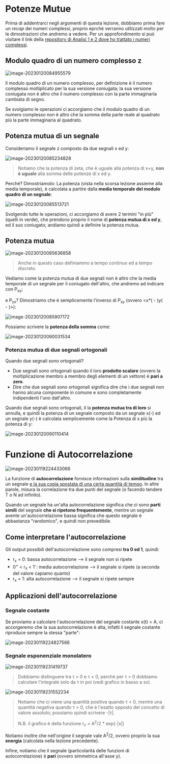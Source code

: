 # Potenze Mutue

Prima di addentrarci negli argomenti di questa lezione, dobbiamo prima fare un *recap* dei numeri complessi, proprio eprchè verranno utilizzati molto per le dimostrazioni che andremo a vedere. Per un approfondimento si può visitare il link della [repository di Analisi 1 e 2 dove ho trattato i numeri complessi](https://github.com/follen99/Analisi-Matematica/tree/main/Appunti/1.03%20-%20Numeri%20Complessi).

## Modulo quadro di un numero complesso z

![image-20230120084955579](./assets/image-20230120084955579.png)

Il modulo quadro di un numero complesso, per definizione è il numero complesso moltiplicato per la sua versione coniugata; la sua versione coniugata non è altro che il numero complesso con la parte immaginaria cambiata di segno.

Se svolgiamo le operazioni ci accorgiamo che il modulo quadro di un numero complesso non è altro che la somma della parte reale al quadrato più la parte immaginaria al quadrato.

## Potenza mutua di un segnale

Consideriamo il segnale z composto da due segnali x ed y:

![image-20230120085234828](./assets/image-20230120085234828.png)

> Notiamo che la potenza di zeta, che è uguale alla potenza di x+y, **non è uguale** alla somma delle potenze di x ed y.

Perché? Dimostriamolo:
La potenza (vista nella scorsa lezione assieme alla media temporale), è calcolata a partire dalla **media temporale del modulo quadro di un segnale**:

![image-20230120085513721](./assets/image-20230120085513721.png)

Svolgendo tutte le operazioni, ci accorgiamo di avere 2 termini "in più" (quelli in verde), che prendono proprio il nome di **potenza mutua di x ed y**, ed il suo coniugato; andiamo quindi a definire la potenza mutua.

## Potenza mutua

![image-20230120085636858](./assets/image-20230120085636858.png)

> Anche in questo caso definiammo a tempo continuo ed a tempo discreto.

Vediamo come la potenza mutua di due segnali non è altro che la media temporale di un segnale per il coniugato dell'altro, che andremo ad indicare con P<sub>xy</sub>;

e P<sub>yx</sub>? Dimostriamo che è semplicemente l'inverso di P<sub>xy</sub> (ovvero <x*( - )y( - )>):

![image-20230120085907172](./assets/image-20230120085907172.png)

Possiamo scrivere la **potenza della somma** come:

![image-20230120090031534](./assets/image-20230120090031534.png)

### Potenza mutua di due segnali ortogonali

Quando due segnali sono ortogonali?

- Due segnali sono ortogonali quando il loro **prodotto scalare** (ovvero la moltiplicazione membro a membro degli elementi di un vettore) è **pari a zero**.
- Dire che due segnali sono ortogonali significa dire che i due segnali non hanno alcuna componente in comune e sono completamente indipendenti l'uno dall'altro.

Quando due segnali sono ortogonali, il la **potenza mutua tra di loro** si annulla, e quindi la potenza di un segnale composto da un segnale x(-) ed un segnale y(-) è calcolata semplicemente come la Potenza di x più la potenza di y:

![image-20230120090110414](./assets/image-20230120090110414.png)

# Funzione di Autocorrelazione

![image-20230119224433066](./assets/image-20230119224433066.png)

La funzione di **autocorrelazione** fornisce informazioni sulla **similitudine** tra un segnale <u>e la sua copia spostata di una certa quantità di tempo</u>.
In altre parole, misura la correlazione tra due punti del segnale (o facendo tendere T o N ad infinito).

Quando un segnale ha un'alta autocorrelazione significa che ci sono **parti simili** del segnale **che si ripetono frequentemente**, mentre un segnale avente un'autocorrelazione bassa significa che questo segnale è abbastanza "randomico", e quindi non prevedibile.

## Come interpretare l'autocorrelazione

Gli output possibili dell'autocorrelazione sono compresi **tra 0 ed 1**, quindi:

- r<sub>x</sub> = 0: bassa autocorrelazione --> il segnale non si ripete
- 0<sup>+</sup> < r<sub>x</sub> < 1<sup>-</sup>: media autocorrelazione --> il segnale si ripete (a seconda del valore capiamo quanto)
- r<sub>x</sub> = 1: alta autocorrelazione --> il segnale si ripete sempre

## Applicazioni dell'autocorrelazione

### Segnale costante

Se proviamo a calcolare l'autocorrelazione del segnale costante x(t) = A, ci accorgeremo che la sua autocorrelazione è alta, infatti il segnale costante riproduce sempre la stessa "parte":

![image-20230119224827566](./assets/image-20230119224827566.png)

### Segnale esponenziale monolatero 

![image-20230119231419737](./assets/image-20230119231419737.png)

> Dobbiamo distinguere tra τ > 0 e τ < 0, perchè per τ > 0 dobbiamo calcolare l'integrale solo da τ in poi (vedi grafico in basso a sx).

![image-20230119231552234](./assets/image-20230119231552234.png)

> Notiamo che ci viene una quantità positiva quando τ < 0, mentre una quantità negativa quando τ > 0, che è l'esatto opposto del concetto di valore assoluto; possiamo quindi scrivere -|τ|.
>
> N.B. il grafico è della funzione r<sub>x</sub> = A<sup>2</sup>/2 * exp(-|x|)

Notiamo inoltre che nell'origine il segnale vale A<sup>2</sup>/2, ovvero proprio la sua **energia** (calcolata nella lezione precedente).

Infine, notiamo che il segnale (particolarità delle funzioni di autocorrelazione) è **pari** (ovvero simmetrica all'asse y).